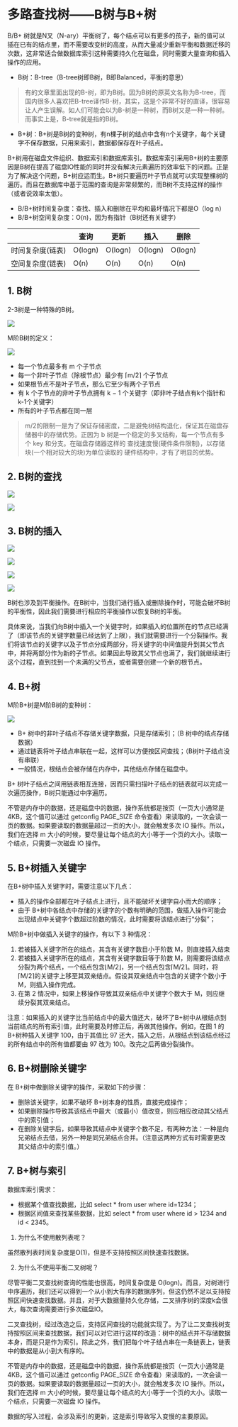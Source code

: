 ﻿# 多路查找树——B树与B+树

B/B+ 树就是N叉（N-ary）平衡树了，每个结点可以有更多的孩子，新的值可以插在已有的结点里，而不需要改变树的高度，从而大量减少重新平衡和数据迁移的次数，这非常适合做数据库索引这种需要持久化在磁盘，同时需要大量查询和插入操作的应用。

* B树：B-tree（B-tree树即B树，B即Balanced，平衡的意思）

> 有的文章里面出现的B-树，即为B树。因为B树的原英文名称为B-tree，而国内很多人喜欢把B-tree译作B-树，其实，这是个非常不好的直译，很容易让人产生误解。如人们可能会以为B-树是一种树，而B树又是一种一种树。而事实上是，B-tree就是指的B树。

* B+树：B+树是B树的变种树，有n棵子树的结点中含有n个关键字，每个关键字不保存数据，只用来索引，数据都保存在叶子结点。

B+树用在磁盘文件组织、数据索引和数据库索引。数据库索引采用B+树的主要原因是B树在提高了磁盘IO性能的同时并没有解决元素遍历的效率低下的问题。正是为了解决这个问题，B+树应运而生。B+树只要遍历叶子节点就可以实现整棵树的遍历。而且在数据库中基于范围的查询是非常频繁的，而B树不支持这样的操作（或者说效率太低）。

* B/B+树时间复杂度：查找、插入和删除在平均和最坏情况下都是O（log n）
* B/B+树空间复杂度：O(n)，因为有指针（B树还有关键字）

|                  | 查询    | 更新    | 插入    | 删除    |
| ---------------  | -----   | ------  | ------  | ------  |
| 时间复杂度(链表) | O(logn) | O(logn) | O(logn) | O(logn) |
| 空间复杂度(链表) | O(n)    | O(n)    | O(n)    | O(n)    |

## 1. B树 ##

2-3树是一种特殊的B树。

![](https://raw.githubusercontent.com/yixy4app/images/picgo/202209121746169.jpg)

M阶B树的定义：

![](https://raw.githubusercontent.com/yixy4app/images/picgo/202209121746732.jpg)

* 每一个节点最多有 m 个子节点
* 每一个非叶子节点（除根节点）最少有 ⌈m/2⌉ 个子节点
* 如果根节点不是叶子节点，那么它至少有两个子节点
* 有 k 个子节点的非叶子节点拥有 k − 1 个关键字（即非叶子结点有k个指针和k-1个关键字）
* 所有的叶子节点都在同一层

>m/2的限制一是为了保证存储密度，二是避免树结构退化，保证其在磁盘存储器中的存储优势。正因为 b 树是一个稳定的多叉结构，每一个节点有多个 key 和分支。在磁盘存储器这样的 查找速度慢(硬件条件限制)，以存储块(一个相对较大的块)为单位读取的 硬件结构中，才有了明显的优势。

## 2. B树的查找 ##

![](https://raw.githubusercontent.com/yixy4app/images/picgo/202209121746538.jpg)

![](https://raw.githubusercontent.com/yixy4app/images/picgo/202209121746853.jpg)

## 3. B树的插入 ##

![](https://raw.githubusercontent.com/yixy4app/images/picgo/202209121747285.jpg)

![](https://raw.githubusercontent.com/yixy4app/images/picgo/202209121747456.jpg)

![](https://raw.githubusercontent.com/yixy4app/images/picgo/202209121747149.jpg)

![](https://raw.githubusercontent.com/yixy4app/images/picgo/202209121747998.jpg)

B树也涉及到平衡操作。在B树中，当我们进行插入或删除操作时，可能会破坏B树的平衡性，因此我们需要进行相应的平衡操作以恢复B树的平衡。

具体来说，当我们向B树中插入一个关键字时，如果插入的位置所在的节点已经满了（即该节点的关键字数量已经达到了上限），我们就需要进行一个分裂操作。我们将该节点的关键字以及子节点分成两部分，将关键字的中间值提升到其父节点中，并将两部分作为新的子节点。如果因此导致其父节点也满了，我们就继续进行这个过程，直到找到一个未满的父节点，或者需要创建一个新的根节点。

## 4. B+树 ##

M阶B+树是M阶B树的变种树：

![](https://raw.githubusercontent.com/yixy4app/images/picgo/202209121748307.jpg)

* B+ 树中的非叶子结点不存储关键字数据，只是存储索引；（B 树中的结点存储数据）
* 通过链表将叶子结点串联在一起，这样可以方便按区间查找；（B树叶子结点没有串联）
* 一般情况，根结点会被存储在内存中，其他结点存储在磁盘中。

B+ 树叶子结点之间用链表相互连接，因而只需扫描叶子结点的链表就可以完成一次遍历操作，B树只能通过中序遍历。

不管是内存中的数据，还是磁盘中的数据，操作系统都是按页（一页大小通常是 4KB，这个值可以通过 getconfig PAGE_SIZE 命令查看）来读取的，一次会读一页的数据。如果要读取的数据量超过一页的大小，就会触发多次 IO 操作。所以，我们在选择 m 大小的时候，要尽量让每个结点的大小等于一个页的大小。读取一个结点，只需要一次磁盘 IO 操作。

## 5. B+树插入关键字 ##

在B+树中插入关键字时，需要注意以下几点：

* 插入的操作全部都在叶子结点上进行，且不能破坏关键字自小而大的顺序；
* 由于 B+树中各结点中存储的关键字的个数有明确的范围，做插入操作可能会出现结点中关键字个数超过阶数的情况，此时需要将该结点进行“分裂”；

M阶B+树中做插入关键字的操作，有以下 3 种情况：

1. 若被插入关键字所在的结点，其含有关键字数目小于阶数 M，则直接插入结束
2. 若被插入关键字所在的结点，其含有关键字数目等于阶数 M，则需要将该结点分裂为两个结点，一个结点包含⌊M/2⌋，另一个结点包含⌈M/2⌉。同时，将⌈M/2⌉的关键字上移至其双亲结点。假设其双亲结点中包含的关键字个数小于 M，则插入操作完成。
3. 在第 2 情况中，如果上移操作导致其双亲结点中关键字个数大于 M，则应继续分裂其双亲结点。

注意：如果插入的关键字比当前结点中的最大值还大，破坏了B+树中从根结点到当前结点的所有索引值，此时需要及时修正后，再做其他操作。例如，在图 1 的 B+树种插入关键字 100，由于其值比 97 还大，插入之后，从根结点到该结点经过的所有结点中的所有值都要由 97 改为 100。改完之后再做分裂操作。

## 6. B+树删除关键字 ##

在 B+树中做删除关键字的操作，采取如下的步骤：

* 删除该关键字，如果不破坏 B+树本身的性质，直接完成操作；
* 如果删除操作导致其该结点中最大（或最小）值改变，则应相应改动其父结点中的索引值；
* 在删除关键字后，如果导致其结点中关键字个数不足，有两种方法：一种是向兄弟结点去借，另外一种是同兄弟结点合并。（注意这两种方式有时需要更改其父结点中的索引值。）

## 7. B+树与索引 ##

数据库索引需求：

* 根据某个值查找数据，比如 select * from user where id=1234；
* 根据区间值来查找某些数据，比如 select * from user where id > 1234 and id < 2345。

1. 为什么不使用散列表呢？

虽然散列表时间复杂度是O(1)，但是不支持按照区间快速查找数据。

2. 为什么不使用平衡二叉树呢？

尽管平衡二叉查找树查询的性能也很高，时间复杂度是 O(logn)。而且，对树进行中序遍历，我们还可以得到一个从小到大有序的数据序列，但这仍然不足以支持按照区间快速查找数据。并且，对于大数据量持久化存储，二叉排序树的深度k会很大，每次查询需要进行多次磁盘IO。

二叉查找树，经过改造之后，支持区间查找的功能就实现了。为了让二叉查找树支持按照区间来查找数据，我们可以对它进行这样的改造：树中的结点并不存储数据本身，而是只是作为索引。除此之外，我们把每个叶子结点串在一条链表上，链表中的数据是从小到大有序的。

不管是内存中的数据，还是磁盘中的数据，操作系统都是按页（一页大小通常是 4KB，这个值可以通过 getconfig PAGE_SIZE 命令查看）来读取的，一次会读一页的数据。如果要读取的数据量超过一页的大小，就会触发多次 IO 操作。所以，我们在选择 m 大小的时候，要尽量让每个结点的大小等于一个页的大小。读取一个结点，只需要一次磁盘 IO 操作。

数据的写入过程，会涉及索引的更新，这是索引导致写入变慢的主要原因。
